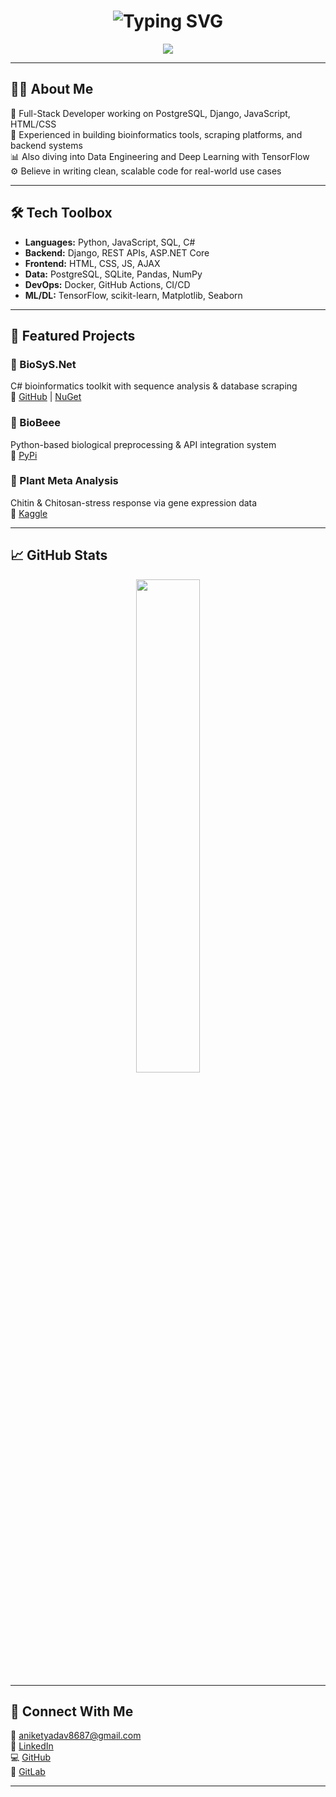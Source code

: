 <h1 align="center">
  <img src="https://readme-typing-svg.demolab.com?font=Fira+Code&pause=1000&color=58E7F4&center=true&vCenter=true&width=800&lines=Hi,+I'm+Aniket+Yadav.;Full-stack+Dev+%7C+Bioinfo+Engineer+%7C+Deep+Learning;PostgreSQL+%7C+Django+%7C+JS+%7C+TensorFlow+%7C+Docker+%7C+.NET" alt="Typing SVG" />
</h1>

<p align="center">
  <img src="https://skillicons.dev/icons?i=python,js,html,css,postgres,django,docker,tensorflow,linux,git,nodejs,C#" />
</p>

---

## 🧑‍💻 About Me

🚀 Full-Stack Developer working on PostgreSQL, Django, JavaScript, HTML/CSS  
🧬 Experienced in building bioinformatics tools, scraping platforms, and backend systems  
📊 Also diving into Data Engineering and Deep Learning with TensorFlow  
⚙️ Believe in writing clean, scalable code for real-world use cases  

---

## 🛠️ Tech Toolbox

- **Languages:** Python, JavaScript, SQL, C#  
- **Backend:** Django, REST APIs, ASP.NET Core  
- **Frontend:** HTML, CSS, JS, AJAX  
- **Data:** PostgreSQL, SQLite, Pandas, NumPy  
- **DevOps:** Docker, GitHub Actions, CI/CD  
- **ML/DL:** TensorFlow, scikit-learn, Matplotlib, Seaborn

---

## 🚀 Featured Projects

### 🔬 BioSyS.Net  
C# bioinformatics toolkit with sequence analysis & database scraping  
🔗 [GitHub](https://github.com/Aniket7651/biosys-net) | [NuGet](https://www.nuget.org/packages/BioSySNet)

### 🧪 BioBeee  
Python-based biological preprocessing & API integration system  
🔗 [PyPi](https://pypi.org/project/BioBeee/)

### 🌿 Plant Meta Analysis  
Chitin & Chitosan-stress response via gene expression data  
🔗 [Kaggle](https://www.kaggle.com/code/aniketyadav8687/gse154844)

---

## 📈 GitHub Stats

<p align="center">
  <img src="https://github-readme-stats.vercel.app/api/top-langs/?username=Aniket7651&layout=compact&theme=tokyonight" width="45%" />
</p>

---

## 🔗 Connect With Me

📧 [aniketyadav8687@gmail.com](mailto:aniketyadav8687@gmail.com)  
🔗 [LinkedIn](https://linkedin.com/in/aniket-yadav-085902231)  
💻 [GitHub](https://github.com/Aniket7651)  
🧪 [GitLab](https://gitlab.com/aniketyadav8687)

---
